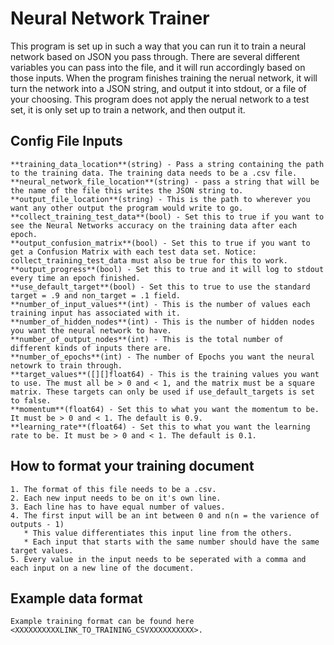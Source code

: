 # Neural Network Trainer
This program is set up in such a way that you can run it to train a neural network based on JSON you pass through. There are several different variables you can pass into the file, and it will run accordingly based on those inputs. When the program finishes training the nerual network, it will turn the network into a JSON string, and output it into stdout, or a file of your choosing. This program does not apply the nerual network to a test set, it is only set up to train a network, and then output it. 

## Config File Inputs
	**training_data_location**(string) - Pass a string containing the path to the training data. The training data needs to be a .csv file.
	**neural_network_file_location**(string) - pass a string that will be the name of the file this writes the JSON string to.
	**output_file_location**(string) - This is the path to wherever you want any other output the program would write to go.
	**collect_training_test_data**(bool) - Set this to true if you want to see the Neural Networks accuracy on the training data after each epoch.
	**output_confusion_matrix**(bool) - Set this to true if you want to get a Confusion Matrix with each test data set. Notice: collect_training_test_data must also be true for this to work.
	**output_progress**(bool) - Set this to true and it will log to stdout every time an epoch finished.
	**use_default_target**(bool) - Set this to true to use the standard target = .9 and non_target = .1 field.
	**number_of_input_values**(int) - This is the number of values each training input has associated with it. 
	**number_of_hidden_nodes**(int) - This is the number of hidden nodes you want the neural network to have.
	**number_of_output_nodes**(int) - This is the total number of different kinds of inputs there are.
	**number_of_epochs**(int) - The number of Epochs you want the neural netowrk to train through.
	**target_values**([][]float64) - This is the training values you want to use. The must all be > 0 and < 1, and the matrix must be a square matrix. These targets can only be used if use_default_targets is set to false.
	**momentum**(float64) - Set this to what you want the momentum to be. It must be > 0 and < 1. The default is 0.9.
	**learning_rate**(float64) - Set this to what you want the learning rate to be. It must be > 0 and < 1. The default is 0.1.



## How to format your training document
	1. The format of this file needs to be a .csv. 
	2. Each new input needs to be on it's own line. 
	3. Each line has to have equal number of values. 
	4. The first input will be an int between 0 and n(n = the varience of outputs - 1)
	   * This value differentiates this input line from the others. 
	   * Each input that starts with the same number should have the same target values. 
	5. Every value in the input needs to be seperated with a comma and each input on a new line of the document. 

## Example data format
	Example training format can be found here <XXXXXXXXXXLINK_TO_TRAINING_CSVXXXXXXXXXX>.
